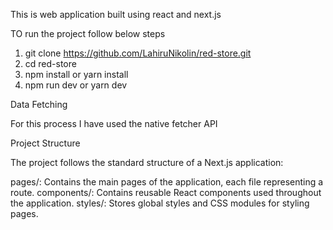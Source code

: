 This is web application built using react and next.js

TO run the project follow below steps

1) git clone https://github.com/LahiruNikolin/red-store.git
2) cd red-store
3) npm install or yarn install
3) npm run dev or yarn dev
  
Data Fetching
  
For this process I have used the native fetcher API

Project Structure
  
The project follows the standard structure of a Next.js application:

   pages/: Contains the main pages of the application, each file representing a route.
   components/: Contains reusable React components used throughout the application.
   styles/: Stores global styles and CSS modules for styling pages.
  



